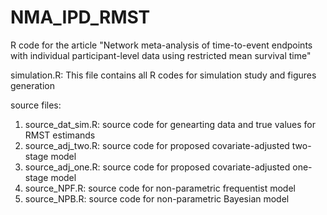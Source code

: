 # NMA_IPD_RMST
R code for the article "Network meta-analysis of time-to-event endpoints with individual participant-level data using restricted mean survival time"

simulation.R: This file contains all R codes for simulation study and figures generation

source files:
1) source_dat_sim.R: source code for genearting data and true values for RMST estimands
2) source_adj_two.R: source code for proposed covariate-adjusted two-stage model
3) source_adj_one.R: source code for proposed covariate-adjusted one-stage model
4) source_NPF.R: source code for non-parametric frequentist model
5) source_NPB.R: source code for non-parametric Bayesian model
